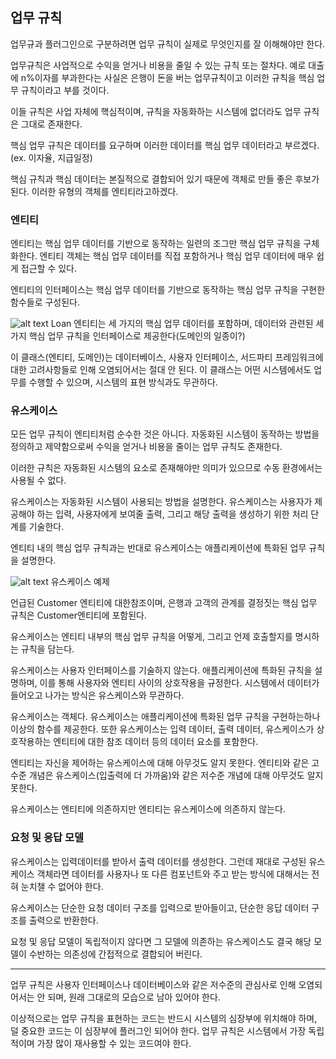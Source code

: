## 업무 규칙

업무규과 플러그인으로 구분하려면 업무 규칙이 실제로 무엇인지를 잘 이해해야만 한다.

업무규칙은 사업적으로 수익을 얻거나 비용을 줄일 수 있는 규칙 또는 절차다.
예로 대출에 n%이자를 부과한다는 사실은 은행이 돈을 버는 업무규칙이고 이러한 규칙을 핵심 업무 규칙이라고 부를 것이다.

이들 규칙은 사업 자체에 핵심적이며, 규칙을 자동화하는 시스템에 없더라도 업무 규칙은 그대로 존재한다.

핵심 업무 규칙은 데이터를 요구하며 이러한 데이터를 핵심 업무 데이터라고 부르겠다.(ex. 이자율, 지급일정)

핵심 규칙과 핵심 데이터는 본질적으로 결합되어 있기 때문에 객체로 만들 좋은 후보가 된다. 이러한 유형의 객체를 엔티티라고하겠다.

### 엔티티

엔티티는 핵심 업무 데이터를 기반으로 동작하는 일련의 조그만 핵심 업무 규칙을 구체화한다. 엔티티 객체는 핵심 업무 데이터를 직접 포함하거나 핵심 업무 데이터에 매우 쉽게 접근할 수 있다.

엔티티의 인터페이스는 핵심 업무 데이터를 기반으로 동작하는 핵심 업무 규칙을 구현한 함수들로 구성된다.

![alt text](image/image24.png)
Loan 엔티티는 세 가지의 핵심 업무 데이터를 포함하며, 데이터와 관련된 세 가지 핵심 업무 규칙을 인터페이스로 제공한다(도메인의 일종이?)

이 클래스(엔티티, 도메인)는 데이터베이스, 사용자 인터페이스, 서드파티 프레임워크에 대한 고려사항들로 인해 오염되어서는 절대 안 된다. 이 클래스는 어떤 시스템에서도 업무를 수행할 수 있으며, 시스템의 표현 방식과도 무관하다.

### 유스케이스

모든 업무 규칙이 엔티티처럼 순수한 것은 아니다. 자동화된 시스템이 동작하는 방법을 정의하고 제약함으로써 수익을 얻거나 비용을 줄이는 업무 규칙도 존재한다.

이러한 규칙은 자동화된 시스템의 요소로 존재해야만 의미가 있으므로 수동 환경에서는 사용될 수 없다.

유스케이스는 자동화된 시스템이 사용되는 방법을 설명한다. 유스케이스는 사용자가 제공해야 하는 입력, 사용자에게 보여줄 출력, 그리고 해당 출력을 생성하기 위한 처리 단계를 기술한다.

엔티티 내의 핵심 업무 규칙과는 반대로 유스케이스는 애플리케이션에 특화된 업무 규칙을 설명한다.

![alt text](image/image25.png)
유스케이스 예제

언급된 Customer 엔티티에 대한참조이며, 은행과 고객의 관계를 결정짓는 핵심 업무 규칙은 Customer엔티티에 포함된다.

유스케이스는 엔티티 내부의 핵심 업무 규칙을 어떻게, 그리고 언제 호출할지를 명시하는 규칙을 담는다.

유스케이스는 사용자 인터페이스를 기술하지 않는다. 애플리케이션에 특화된 규칙을 설명하며, 이를 통해 사용자와 엔티티 사이의 상호작용을 규정한다. 시스템에서 데이터가 들어오고 나가는 방식은 유스케이스와 무관하다.

유스케이스는 객체다. 유스케이스는 애플리케이션에 특화된 업무 규칙을 구현하는하나 이상의 함수를 제공한다. 또한 유스케이스는 입력 데이터, 출력 데이터, 유스케이스가 상호작용하는 엔티티에 대한 참조 데이터 등의 데이터 요소를 포함한다.

엔티티는 자신을 제어하는 유스케이스에 대해 아무것도 알지 못한다. 엔티티와 같은 고수준 개념은 유스케이스(입출력에 더 가까움)와 같은 저수준 개념에 대해 아무것도 알지 못한다.

유스케이스는 엔티티에 의존하지만 엔티티는 유스케이스에 의존하지 않는다.

### 요청 및 응답 모델

유스케이스는 입력데이터를 받아서 출력 데이터를 생성한다. 그런데 재대로 구성된 유스케이스 객체라면 데이터를 사용자나 또 다른 컴포넌트와 주고 받는 방식에 대해서는 전혀 눈치챌 수 없어야 한다.

유스케이스는 단순한 요청 데이터 구조를 입력으로 받아들이고, 단순한 응답 데이터 구조를 출력으로 반환한다.

요청 및 응답 모델이 독립적이지 않다면 그 모델에 의존하는 유스케이스도 결국 해당 모델이 수반하는 의존성에 간접적으로 결합되어 버린다.

---

업무 규칙은 사용자 인터페이스나 데이터베이스와 같은 저수준의 관심사로 인해 오염되어서는 안 되며, 원래 그대로의 모습으로 남아 있어야 한다.

이상적으로는 업무 규칙을 표현하는 코드는 반드시 시스템의 심장부에 위치해야 하며, 덜 중요한 코드는 이 심장부에 플러그인 되어야 한다. 업무 규칙은 시스템에서 가장 독립적이며 가장 많이 재사용할 수 있는 코드여야 한다.
